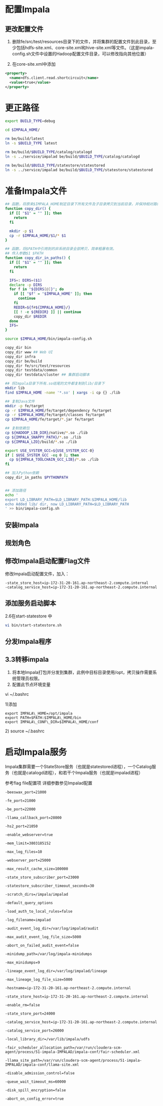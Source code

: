 # 配置Impala

## 更改配置文件

1. 删除fe/src/test/resources目录下的文件，并将集群的配置文件到此目录，至少包括hdfs-site.xml、core-site.xml和hive-site.xml等文件。（这是impala-config.sh文件中设置的Hadoop配置文件目录，可以修改指向其他位置）

2. 在core-site.xml中添加

```xml
<property>
  <name>dfs.client.read.shortcircuit</name>
  <value>true</value>
</property>
```

# 更正路径

```bash
export BUILD_TYPE=debug

cd $IMPALA_HOME/

rm be/build/latest
ln -s $BUILD_TYPE latest

rm be/build/$BUILD_TYPE/catalog/catalogd
ln -s ../service/impalad be/build/$BUILD_TYPE/catalog/catalogd

rm be/build/$BUILD_TYPE/statestore/statestored
ln -s ../service/impalad be/build/$BUILD_TYPE/statestore/statestored
```

# 准备Impala文件

```bash
## 函数，将原来$IMPALA_HOME制定目录下所有文件及子目录拷贝到当前目录，并保持相对路径不变
function copy_dir() {
  if [[ "$1" = "" ]]; then
    return
  fi

  mkdir -p $1
  cp -r $IMPALA_HOME/$1/* $1
}

## 函数，将$PATH中引用到的非系统目录全部拷贝，简单粗暴有效。
## 传入参数$1 $PATH
function copy_dir_in_paths() {
  if [[ "$1" = "" ]]; then
    return
  fi

  IFS=: DIRS=($1)
  declare -p DIRS
  for f in "${DIRS[@]}"; do
    if [[ "$f" = "$IMPALA_HOME" ]]; then
      continue
    fi
    REDIR=${f#${IMPALA_HOME}/}
    [[ ! -e ${REDIR} ]] || continue
    copy_dir $REDIR
  done
  IFS=
}

source $IMPALA_HOME/bin/impala-config.sh

copy_dir bin
copy_dir www ## Web UI
copy_dir infra
copy_dir be/build
copy_dir fe/src/test/resources
copy_dir testdata/common
copy_dir testdata/cluster ## 集群启动脚本

## 将Impala目录下所有.so结尾的文件都复制到lib/目录下
mkdir lib
find $IMPALA_HOME -name '*.so' | xargs -i cp {} ./lib

## 复制Java文件
mkdir -p fe/target
cp -r $IMPALA_HOME/fe/target/dependency fe/target
cp -r $IMPALA_HOME/fe/target/classes fe/target
cp $IMPALA_HOME/fe/target/*.jar fe/target

## 复制依赖包
cp ${HADOOP_LIB_DIR}/native/*.so ./lib
cp ${IMPALA_SNAPPY_PATH}/*.so ./lib
cp ${IMPALA_LZO}/build/*.so ./lib

export USE_SYSTEM_GCC=${USE_SYSTEM_GCC-0}
if [ $USE_SYSTEM_GCC -eq 0 ]; then
  cp ${IMPALA_TOOLCHAIN_GCC_LIB}/*.so ./lib
fi

## 加入Python依赖
copy_dir_in_paths $PYTHONPATH


## 添加路径
echo '
export LD_LIBRARY_PATH=$LD_LIBRARY_PATH:$IMPALA_HOME/lib
echo Added lib/ dir, now LD_LIBRARY_PATH=$LD_LIBRARY_PATH
' >> bin/impala-config.sh
```

## 安装Impala

## 规划角色

## 修改Impala启动配置Flag文件

修改Impala启动配置文件，加入：

```
-state_store_host=ip-172-31-20-161.ap-northeast-2.compute.internal
-catalog_service_host=ip-172-31-20-161.ap-northeast-2.compute.internal
```

## 添加服务启动脚本

2.6在start-statestore 中

```bash
vi bin/start-statestore.sh
```

## 分发Impala程序

## 3.3转移impala

1. 将本地Impala打包并分发到集群，此例中目标目录使用/opt，拷贝操作需要系统管理员权限。
2. 配置此节点环境变量

vi ~/.bashrc

1\)添加

```
export IMPALA\_HOME=/opt/impala
export PATH=$PATH:$IMPALA\_HOME/bin
export IMPALA\_CONF\_DIR=$IMPALA\_HOME/conf
```

2\) source ~/.bashrc

# 启动Impala服务

Impala集群需要一个StateStore服务（也就是statestored进程），一个Catalog服务（也就是catalogd进程），和若干个Impala服务（也就是impalad进程）




参考flag file配置项
详细参数参见Impalad配置

`-beeswax_port=21000`

`-fe_port=21000`

`-be_port=22000`

`-llama_callback_port=28000`

`-hs2_port=21050`

`-enable_webserver=true`

`-mem_limit=3803185152`

`-max_log_files=10`

`-webserver_port=25000`

`-max_result_cache_size=100000`

`-state_store_subscriber_port=23000`

`-statestore_subscriber_timeout_seconds=30`

`-scratch_dirs=/impala/impalad`

`-default_query_options`

`-load_auth_to_local_rules=false`

`-log_filename=impalad`

`-audit_event_log_dir=/var/log/impalad/audit`

`-max_audit_event_log_file_size=5000`

`-abort_on_failed_audit_event=false`

`-minidump_path=/var/log/impala-minidumps`

`-max_minidumps=9`

`-lineage_event_log_dir=/var/log/impalad/lineage`

`-max_lineage_log_file_size=5000`

`-hostname=ip-172-31-20-161.ap-northeast-2.compute.internal`

`-state_store_host=ip-172-31-20-161.ap-northeast-2.compute.internal`

`-enable_rm=false`

`-state_store_port=24000`

`-catalog_service_host=ip-172-31-20-161.ap-northeast-2.compute.internal`

`-catalog_service_port=26000`

`-local_library_dir=/var/lib/impala/udfs`

`-fair_scheduler_allocation_path=/var/run/cloudera-scm-agent/process/51-impala-IMPALAD/impala-conf/fair-scheduler.xml`

`-llama_site_path=/var/run/cloudera-scm-agent/process/51-impala-IMPALAD/impala-conf/llama-site.xml`

`-disable_admission_control=false`

`-queue_wait_timeout_ms=60000`

`-disk_spill_encryption=false`

`-abort_on_config_error=true`

